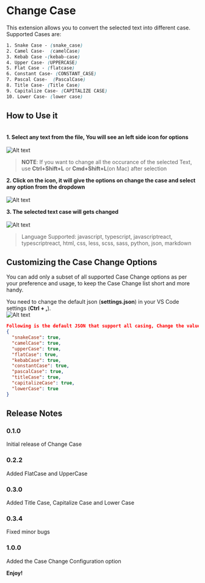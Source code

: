 # Change Case

This extension allows you to convert the selected text into different case. Supported Cases are:

```css
1. Snake Case - (snake_case)
2. Camel Case-  (camelCase)
3. Kebab Case -(kebab-case)
4. Upper Case- (UPPERCASE)
5. Flat Case - (flatcase)
6. Constant Case- (CONSTANT_CASE)
7. Pascal Case-  (PascalCase)
8. Title Case- (Title Case)
9. Capitalize Case- (CAPITALIZE CASE)
10. Lower Case- (lower case)
```

## **How to Use it**

\
**1. Select any text from the file, You will see an left side icon for options**\
\
![Alt text](https://i.ibb.co/rZQYspH/img1.png)

> **NOTE**: If you want to change all the occurance of the selected Text, use **Ctrl+Shift+L** or **Cmd+Shift+L**(on Mac) after selection

**2. Click on the icon, it will give the options on change the case and select any option from the dropdown**\
 \
 ![Alt text](https://i.ibb.co/VvYHQ45/img2.png)

**3. The selected text case will gets changed**\
 \
 ![Alt text](https://i.ibb.co/yV0JS8K/img3.png)

> Language Supported: javascript, typescript, javascriptreact, typescriptreact, html, css, less, scss, sass, python, json, markdown

## **Customizing the Case Change Options**

You can add only a subset of all supported Case Change options as per your preference and usage, to keep the Case Change list short and more handy.

You need to change the default json (**settings.json**) in your VS Code settings (**Ctrl + ,**).
\
 ![Alt text](https://i.ibb.co/rdvNTfy/setting-Img.png)

```json
Following is the default JSON that support all casing, Change the value to false which you don't want to use.
{
  "snakeCase": true,
  "camelCase": true,
  "upperCase": true,
  "flatCase": true,
  "kebabCase": true,
  "constantCase": true,
  "pascalCase": true,
  "titleCase": true,
  "capitalizeCase": true,
  "lowerCase": true
}
```

## Release Notes

### 0.1.0

Initial release of Change Case

### 0.2.2

Added FlatCase and UpperCase

### 0.3.0

Added Title Case, Capitalize Case and Lower Case

### 0.3.4

Fixed minor bugs

### 1.0.0

Added the Case Change Configuration option

**Enjoy!**
